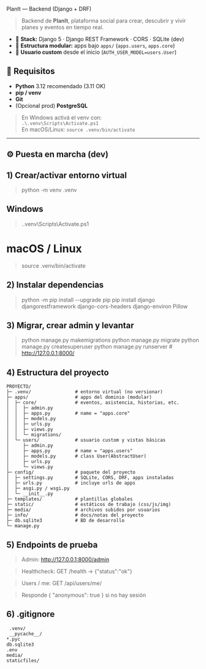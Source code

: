 
PlanIt — Backend (Django + DRF)

> Backend de **PlanIt**, plataforma social para crear, descubrir y vivir planes y eventos en tiempo real.

- 🧱 **Stack:** Django 5 · Django REST Framework · CORS · SQLite (dev)
- 🧰 **Estructura modular:** apps bajo `apps/` (`apps.users`, `apps.core`)
- 👤 **Usuario custom** desde el inicio (`AUTH_USER_MODEL=users.User`)

## 🚀 Requisitos

- **Python** 3.12 recomendado (3.11 OK)  
- **pip / venv**  
- **Git**  
- (Opcional prod) **PostgreSQL**

> En Windows activá el venv con:  
> `.\.venv\Scripts\Activate.ps1`  
> En macOS/Linux: `source .venv/bin/activate`

---

## ⚙️ Puesta en marcha (dev)

## 1) **Crear/activar entorno virtual**

> python -m venv .venv
## Windows
> .\.venv\Scripts\Activate.ps1
# macOS / Linux
> source .venv/bin/activate

## 2) Instalar dependencias

> python -m pip install --upgrade pip
> pip install django djangorestframework django-cors-headers django-environ Pillow

## 3) **Migrar, crear admin y levantar**

> python manage.py makemigrations
> python manage.py migrate
> python manage.py createsuperuser
> python manage.py runserver  # http://127.0.0.1:8000/


## 4) Estructura del proyecto

```text
PROYECTO/
├─ .venv/                # entorno virtual (no versionar)
├─ apps/                 # apps del dominio (modular)
│  ├─ core/              # eventos, asistencia, historias, etc.
│  │  ├─ admin.py
│  │  ├─ apps.py         # name = "apps.core"
│  │  ├─ models.py
│  │  ├─ urls.py
│  │  ├─ views.py
│  │  └─ migrations/
│  └─ users/             # usuario custom y vistas básicas
│     ├─ admin.py
│     ├─ apps.py         # name = "apps.users"
│     ├─ models.py       # class User(AbstractUser)
│     ├─ urls.py
│     └─ views.py
├─ config/               # paquete del proyecto
│  ├─ settings.py        # SQLite, CORS, DRF, apps instaladas
│  ├─ urls.py            # incluye urls de apps
│  ├─ asgi.py / wsgi.py
│  └─ __init__.py
├─ templates/            # plantillas globales
├─ static/               # estáticos de trabajo (css/js/img)
├─ media/                # archivos subidos por usuarios
├─ info/                 # docs/notas del proyecto
├─ db.sqlite3            # BD de desarrollo
└─ manage.py
```

## 5) **Endpoints de prueba**

> Admin: http://127.0.0.1:8000/admin

> Healthcheck: GET /health → {"status":"ok"}

> Users / me: GET /api/users/me/

> Responde { "anonymous": true } si no hay sesión

## 6) **.gitignore**
```
 .venv/
 __pycache__/
*.pyc
db.sqlite3
.env
media/
staticfiles/
```
